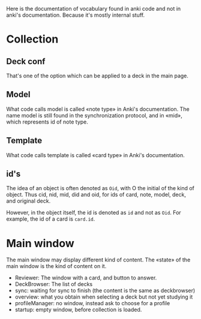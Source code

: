 Here is the documentation of vocabulary found in anki code and not in
anki's documentation. Because it's mostly internal stuff.

# Collection
## Deck conf
That's one of the option which can be applied to a deck in the main
page.

## Model
What code calls model is called «note type» in Anki's
documentation. The name model is still found in the synchronization
protocol, and in «mid», which represents id of note type.

## Template
What code calls template is called «card type» in Anki's
documentation.

## id's
The idea of an object is often denoted as ```Oid```, with O the
initial of the kind of object. Thus cid, nid, mid, did and oid, for
ids of card, note, model, deck, and original deck.

However, in the object itself, the id is denoted as ```id``` and not
as ```Oid```. For example, the id of a card is ```card.id```.


# Main window
The main window may display different kind of content. The «state» of
the main window is the kind of content on it.

* Reviewer: The window with a card, and button to answer.
* DeckBrowser: The list of decks
* sync: waiting for sync to finish (the content is the same as
  deckbrowser)
* overview: what you obtain when selecting a deck but not yet studying it
* profileManager: no window, instead ask to choose for a profile
* startup: empty window, before collection is loaded.
